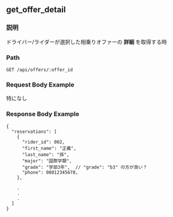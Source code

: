 ## get_offer_detail

### 説明
ドライバー/ライダーが選択した相乗りオファーの **詳細** を取得する時

### Path
```
GET /api/offers/:offer_id
```

### Request Body Example
特になし

### Response Body Example
```
{
  "reservations": [
    {
      "rider_id": 002,
      "first_name": "正義",
      "last_name": "孫",
      "major": "国際学類",
      "grade": "学部3年",  // "grade": "b3" の方が良い？
      "phone": 08012345678,
    },

    .
    .
    .
  ]
}
```
